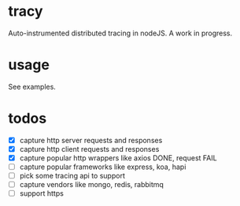 # tracy
Auto-instrumented distributed tracing in nodeJS. A work in progress.

# usage
See examples.

# todos
- [x] capture http server requests and responses
- [x] capture http client requests and responses
- [x] capture popular http wrappers like axios DONE, request FAIL
- [ ] capture popular frameworks like express, koa, hapi
- [ ] pick some tracing api to support
- [ ] capture vendors like mongo, redis, rabbitmq
- [ ] support https
